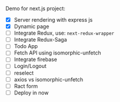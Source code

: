 Demo for next.js project:
- [x] Server rendering with express js
- [x] Dynamic page
- [ ] Integrate Redux, use: `next-redux-wrapper`
- [ ] Integrate Redux-Saga
- [ ] Todo App
- [ ] Fetch API using isomorphic-unfetch
- [ ] Integrate firebase
- [ ] Login/Logout
- [ ] reselect
- [ ] axios vs isomorphic-unfetch
- [ ] Ract form
- [ ] Deploy in now
